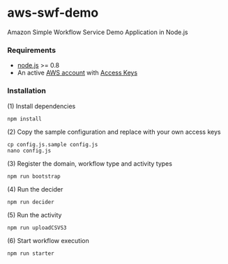 # aws-swf-demo
Amazon Simple Workflow Service Demo Application in Node.js

### Requirements
 * [node.js](http://nodejs.org/) >= 0.8
 * An active [AWS account](http://aws.amazon.com/) with [Access Keys](http://docs.amazonwebservices.com/AWSSecurityCredentials/1.0/AboutAWSCredentials.html#AccessKeys)

### Installation

(1) Install dependencies
```
npm install
```
(2) Copy the sample configuration and replace with your own access keys
```
cp config.js.sample config.js
nano config.js
```
(3) Register the domain, workflow type and activity types
```
npm run bootstrap
```
(4) Run the decider
```
npm run decider
```
(5) Run the activity
```
npm run uploadCSVS3
```

(6) Start workflow execution
```
npm run starter
```
